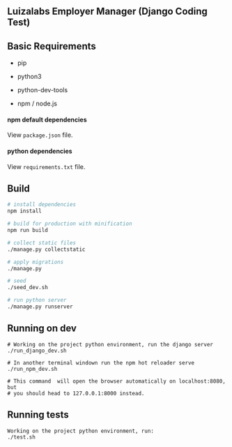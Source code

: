 ## Luizalabs Employer Manager (Django Coding Test)

## Basic Requirements


- pip

- python3

- python-dev-tools

- npm / node.js


#### npm default dependencies 

View `package.json` file.

#### python dependencies

View `requirements.txt` file.


## Build

``` bash
# install dependencies
npm install

# build for production with minification
npm run build

# collect static files
./manage.py collectstatic

# apply migrations
./manage.py

# seed
./seed_dev.sh

# run python server
./manage.py runserver

```

## Running on dev

```
# Working on the project python environment, run the django server
./run_django_dev.sh

# In another terminal windown run the npm hot reloader serve
./run_npm_dev.sh

# This command  will open the browser automatically on localhost:8080, but
# you should head to 127.0.0.1:8000 instead.

```

## Running tests

```sh
Working on the project python environment, run:
./test.sh
```
